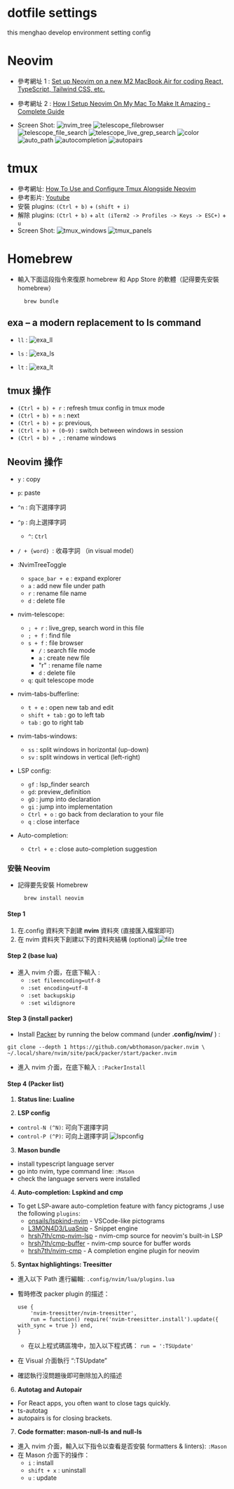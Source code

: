 # dotfile settings

this menghao develop environment setting config

# Neovim

- 參考網址 1 : [Set up Neovim on a new M2 MacBook Air for coding React, TypeScript, Tailwind CSS, etc.](https://www.youtube.com/watch?v=ajmK0ZNcM4Q&list=PLxQA0uNgQDCICMRwlOzWAZBPL05XBC_br&index=16v)
- 參考網址 2 : [How I Setup Neovim On My Mac To Make It Amazing - Complete Guide](https://www.youtube.com/watch?v=vdn_pKJUda8&list=PLnu5gT9QrFg36OehOdECFvxFFeMHhb_07&index=3)

- Screen Shot:
  ![nvim_tree](./images/nvim_tree.png)
  ![telescope_filebrowser](./images/telescope_filebrowser.png)
  ![telescope_file_search](./images/telescope_file_search.png)
  ![telescope_live_grep_search](./images/telescope_live_grep_search.png)
  ![color](./images/color.png)
  ![auto_path](./images/auto_path.png)
  ![autocompletion](./images/autocompletion.png)
  ![autopairs](./images/autopairs.png)

# tmux

- 參考網址: [How To Use and Configure Tmux Alongside Neovim](https://www.josean.com/posts/tmux-setup)
- 參考影片: [Youtube](https://www.youtube.com/watch?v=U-omALWIBos)
- 安裝 plugins: `(Ctrl + b)` + `(shift + i)`
- 解除 plugins: `(Ctrl + b)` + `alt (iTerm2 -> Profiles -> Keys -> ESC+)` + `u`
- Screen Shot:
  ![tmux_windows](./images/tmux_multiwindows.png)
  ![tmux_panels](./images/tmux_multipanels.png)

# Homebrew

- 輸入下面這段指令來復原 homebrew 和 App Store 的軟體（記得要先安裝 homebrew）

        brew bundle

## exa – a modern replacement to ls command

- `ll` :
  ![exa_ll](./images/exa_ll.png)

- `ls` :
  ![exa_ls](./images/exa_ls.png)

- `lt` :
  ![exa_lt](./images/exa_lt.png)

## tmux 操作

- `(Ctrl + b) + r` : refresh tmux config in tmux mode
- `(Ctrl + b) + n` : next
- `(Ctrl + b) + p`: previous,
- `(Ctrl + b) + (0~9)` : switch between windows in session
- `(Ctrl + b) + ,` : rename windows

## Neovim 操作

- `y` : copy
- `p`: paste
- `^n` : 向下選擇字詞
- `^p` : 向上選擇字詞

  - `^`: `Ctrl`

- `/ + {word} `: 收尋字詞 （in visual model）

- :NvimTreeToggle

  - `space_bar + e` : expand explorer
  - `a` : add new file under path
  - `r` : rename file name
  - `d` : delete file

- nvim-telescope:

  - `; + r` : live_grep, search word in this file
  - `; + f` : find file
  - `s + f` : file browser
    - `/` : search file mode
    - `a` : create new file
    - "r" : rename file name
    - `d` : delete file
  - `q`: quit telescope mode

- nvim-tabs-bufferline:

  - `t + e` : open new tab and edit
  - `shift + tab` : go to left tab
  - `tab` : go to right tab

- nvim-tabs-windows:

  - `ss` : split windows in horizontal (up-down)
  - `sv` : split windows in vertical (left-right)

- LSP config:

  - `gf` : lsp_finder search
  - `gd`: preview_definition
  - `gD` : jump into declaration
  - `gi` : jump into implementation
  - `Ctrl + o` : go back from declaration to your file
  - `q` : close interface

- Auto-completion:
  - `Ctrl + e` : close auto-completion suggestion

### 安裝 Neovim

- 記得要先安裝 Homebrew

        brew install neovim

#### Step 1

1. 在.config 資料夾下創建 **nvim** 資料夾 (直接匯入檔案即可)
2. 在 nvim 資料夾下創建以下的資料夾結構 (optional)
   ![file tree](./images/nvim_file_tree.png)

#### Step 2 (**base lua**)

- 進入 nvim 介面，在底下輸入 :
  - `:set fileencoding=utf-8`
  - `:set encoding=utf-8`
  - `:set backupskip`
  - `:set wildignore`

#### Step 3 (**install packer**)

- Install [Packer](https://github.com/wbthomason/packer.nvim) by running the below command (under **.config/nvim/** ) :

```
git clone --depth 1 https://github.com/wbthomason/packer.nvim \
~/.local/share/nvim/site/pack/packer/start/packer.nvim
```

- 進入 nvim 介面，在底下輸入 : `:PackerInstall`

#### Step 4 (**Packer list**)

1. **Status line: Lualine**

2. **LSP config**

- `control-N (^N)`: 可向下選擇字詞
- `control-P (^P)`: 可向上選擇字詞
  ![lspconfig](./images/lspconfig.png)

3. **Mason bundle**

- install typescript language server
- go into nvim, type command line: `:Mason`
- check the language servers were installed

4. **Auto-completion: Lspkind and cmp**

- To get LSP-aware auto-completion feature with fancy pictograms ,I use the following `plugins`:
  - [onsails/lspkind-nvim](https://github.com/onsails/lspkind.nvim) - VSCode-like pictograms
  - [L3MON4D3/LuaSnip](https://github.com/L3MON4D3/LuaSniphttps://github.com/L3MON4D3/LuaSnip) - Snippet engine
  - [hrsh7th/cmp-nvim-lsp](https://github.com/hrsh7th/cmp-nvim-lsp) - nvim-cmp source for neovim's built-in LSP
  - [hrsh7th/cmp-buffer](https://github.com/hrsh7th/cmp-buffer) - nvim-cmp source for buffer words
  - [hrsh7th/nvim-cmp](https://github.com/hrsh7th/nvim-cmp) - A completion engine plugin for neovim

5. **Syntax highlightings: Treesitter**

- 進入以下 Path 進行編輯: `.config/nvim/lua/plugins.lua`
- 暫時修改 packer plugin 的描述：

  ```
  use {
      'nvim-treesitter/nvim-treesitter',
      run = function() require('nvim-treesitter.install').update({ with_sync = true }) end,
  }
  ```

  - 在以上程式碼區塊中，加入以下程式碼： `run = ':TSUpdate'`

- 在 Visual 介面執行 “:TSUpdate”
- 確認執行沒問題後即可刪除加入的描述

6. **Autotag and Autopair**

- For React apps, you often want to close tags quickly.
- ts-autotag
- autopairs is for closing brackets.

7. **Code formatter: mason-null-ls and null-ls**

- 進入 nvim 介面，輸入以下指令以查看是否安裝 formatters & linters): `:Mason`
- 在 Mason 介面下的操作：
  - `i` : install
  - `shift + x` : uninstall
  - `u` : update
